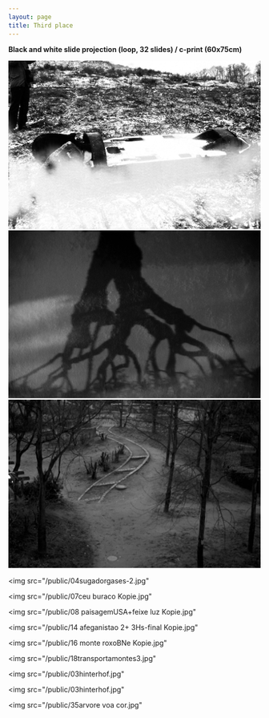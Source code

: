 ```yaml
---
layout: page
title: Third place
---
```


**Black and white slide projection (loop, 32 slides) / c-print (60x75cm)**

<img src="/public/01casco_submarino+fumo_focado.jpg">

<img src="/public/02arvore sombra Kopie.jpg">

<img src="/public/03hinterhof.jpg">

<img src="/public/04sugadorgases-2.jpg"

<img src="/public/07ceu buraco Kopie.jpg"

<img src="/public/08 paisagemUSA+feixe luz Kopie.jpg"

<img src="/public/14 afeganistao 2+ 3Hs-final Kopie.jpg"

<img src="/public/16 monte roxoBNe Kopie.jpg"

<img src="/public/18transportamontes3.jpg"

<img src="/public/03hinterhof.jpg"

<img src="/public/03hinterhof.jpg"

<img src="/public/35arvore voa cor.jpg"
